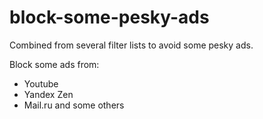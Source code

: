 # block-some-pesky-ads

Combined from several filter lists to avoid some pesky ads.

Block some ads from:
- Youtube
- Yandex Zen
- Mail.ru and some others
